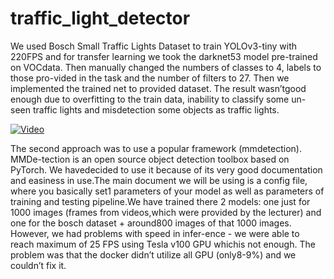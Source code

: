 # traffic_light_detector
We used Bosch Small Traffic Lights Dataset to train YOLOv3-tiny with 220FPS and for transfer learning we took the darknet53 model pre-trained on VOCdata. Then manually changed the numbers of classes to 4, labels to those pro-vided in the task and the number of filters to 27. Then we implemented the trained net to provided dataset. The result wasn’tgood enough due to overfitting to the train data, inability to classify some un-seen traffic lights and misdetection some objects as traffic lights.

[![Video](https://img.youtube.com/vi/NlfFXHBdoLU/0.jpg)](https://www.youtube.com/watch?v=NlfFXHBdoLU)

The second approach was to use a popular framework (mmdetection). MMDe-tection is an open source object detection toolbox based on PyTorch. We havedecided to use it because of its very good documentation and easiness in use.The main document we will be using is a config file, where you basically set1
parameters of your model as well as parameters of training and testing pipeline.We have trained there 2 models: one just for 1000 images (frames from videos,which were provided by the lecturer) and one for the bosch dataset + around800 images of that 1000 images. However, we had problems with speed in infer-ence - we were able to reach maximum of 25 FPS using Tesla v100 GPU whichis not enough. The problem was that the docker didn’t utilize all GPU (only8-9%) and we couldn’t fix it.
